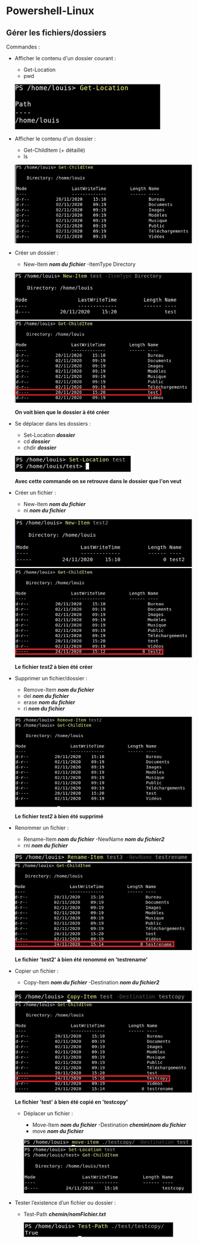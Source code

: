 # Powershell-Linux 


## Gérer les fichiers/dossiers


Commandes : 

- Afficher le contenu d'un dossier courant : 
    - Get-Location 
    - pwd 
    
    ![](ressources/2.jpg) 

- Afficher le contenu d'un dossier :
    - Get-ChildItem (+ détaillé)
    - ls
    
    ![](ressources/1.jpg)

- Créer un dossier :
    - New-Item ***nom du fichier*** -ItemType Directory 
  
  ![](ressources/3.jpg)
  ![](ressources/4.jpg)
  
  **On voit bien que le dossier à été créer** 

- Se déplacer dans les dossiers : 
    - Set-Location ***dossier*** 
    - cd ***dossier*** 
    - chdir ***dossier*** 
    
    ![](ressources/E.jpg)

    **Avec cette commande on se retrouve dans le dossier que l'on veut** 

- Créer un fichier :
    - New-Item ***nom du fichier*** 
    - ni ***nom du fichier***
    
    ![](ressources/F.jpg)
    ![](ressources/F2.jpg)

    **Le fichier ***test2*** à bien été créer**

- Supprimer un fichier/dossier : 
    - Remove-Item ***nom du fichier*** 
    - del ***nom du fichier*** 
    - erase ***nom du fichier*** 
    - ri ***nom du fichier***
    
    ![](ressources/G.jpg)

    **Le fichier ***test2*** à bien été supprimé**


- Renommer un fichier : 
    - Rename-Item ***nom du fichier*** -NewName ***nom du fichier2*** 
    - rni ***nom du fichier***
   
    ![](ressources/H.jpg)
    ![](ressources/H2.jpg)

    **Le fichier 'test2' à bien été renommé en 'testrename'**


- Copier un fichier : 
    - Copy-Item ***nom du fichier*** -Destination ***nom du fichier2***
    
    ![](ressources/I.jpg)
    ![](ressources/I2.jpg)

    **Le fichier 'test' à bien été copié en 'testcopy'**


  - Déplacer un fichier : 
    - Move-Item ***nom du fichier*** -Destination ***chemin\nom du fichier*** 
    - move ***nom du fichier***
    
    ![](ressources/J.jpg)
    ![](ressources/K.jpg)

  

- Tester l’existence d’un fichier ou dossier : 
    - Test-Path ***chemin/nomFichier.txt***
   
        ![](ressources/L.jpg)

